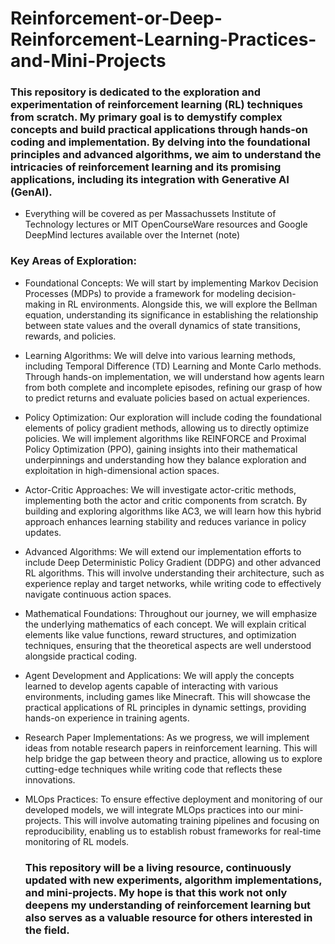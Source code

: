 # Reinforcement-or-Deep-Reinforcement-Learning-Practices-and-Mini-Projects
### **This repository is dedicated to the exploration and experimentation of reinforcement learning (RL) techniques from scratch. My primary goal is to demystify complex concepts and build practical applications through hands-on coding and implementation. By delving into the foundational principles and advanced algorithms, we aim to understand the intricacies of reinforcement learning and its promising applications, including its integration with Generative AI (GenAI).**

 * Everything will be covered as per Massachussets Institute of Technology lectures or MIT OpenCourseWare resources and Google DeepMind lectures available over the Internet  (note)
   
### Key Areas of Exploration:

* Foundational Concepts: We will start by implementing Markov Decision Processes (MDPs) to provide a framework for modeling decision-making in RL environments. Alongside this, we will explore the Bellman equation, understanding its significance in establishing the relationship between state values and the overall dynamics of state transitions, rewards, and policies.

* Learning Algorithms: We will delve into various learning methods, including Temporal Difference (TD) Learning and Monte Carlo methods. Through hands-on implementation, we will understand how agents learn from both complete and incomplete episodes, refining our grasp of how to predict returns and evaluate policies based on actual experiences.

* Policy Optimization: Our exploration will include coding the foundational elements of policy gradient methods, allowing us to directly optimize policies. We will implement algorithms like REINFORCE and Proximal Policy Optimization (PPO), gaining insights into their mathematical underpinnings and understanding how they balance exploration and exploitation in high-dimensional action spaces.

* Actor-Critic Approaches: We will investigate actor-critic methods, implementing both the actor and critic components from scratch. By building and exploring algorithms like AC3, we will learn how this hybrid approach enhances learning stability and reduces variance in policy updates.

* Advanced Algorithms: We will extend our implementation efforts to include Deep Deterministic Policy Gradient (DDPG) and other advanced RL algorithms. This will involve understanding their architecture, such as experience replay and target networks, while writing code to effectively navigate continuous action spaces.

* Mathematical Foundations: Throughout our journey, we will emphasize the underlying mathematics of each concept. We will explain critical elements like value functions, reward structures, and optimization techniques, ensuring that the theoretical aspects are well understood alongside practical coding.

* Agent Development and Applications: We will apply the concepts learned to develop agents capable of interacting with various environments, including games like Minecraft. This will showcase the practical applications of RL principles in dynamic settings, providing hands-on experience in training agents.

* Research Paper Implementations: As we progress, we will implement ideas from notable research papers in reinforcement learning. This will help bridge the gap between theory and practice, allowing us to explore cutting-edge techniques while writing code that reflects these innovations.

* MLOps Practices: To ensure effective deployment and monitoring of our developed models, we will integrate MLOps practices into our mini-projects. This will involve automating training pipelines and focusing on reproducibility, enabling us to establish robust frameworks for real-time monitoring of RL models.

  ### This repository will be a living resource, continuously updated with new experiments, algorithm implementations, and mini-projects. My hope is that this work not only deepens my understanding of reinforcement learning but also serves as a valuable resource for others interested in the field.
